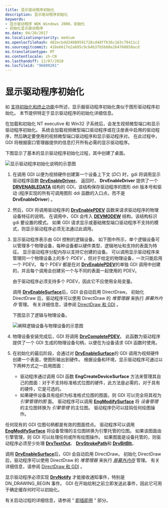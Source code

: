 ```yaml
---
title: 显示驱动程序初始化
description: 显示驱动程序初始化
keywords:
- 显示驱动程序 WDK Windows 2000，初始化
- 初始化显示驱动程序
ms.date: 04/20/2017
ms.localizationpriority: medium
ms.openlocfilehash: 482ecbdd24089591728cd48ffb36c163c79411c2
ms.sourcegitcommit: 418e6617e2a695c9cb4b37b5b60e264760858acd
ms.translationtype: MT
ms.contentlocale: zh-CN
ms.lasthandoff: 12/07/2020
ms.locfileid: "96809281"
---
```

# <a name="display-driver-initialization"></a>显示驱动程序初始化

如 [支持初始化和终止功能](supporting-initialization-and-termination-functions.md)中所述，显示器驱动程序初始化类似于图形驱动程序初始化。 本节提供特定于显示驱动程序的初始化详细信息。

在加载和初始化 NT executive 和 Win32 子系统后，会发生视频微型端口和显示驱动程序初始化。 系统会加载视频微型端口驱动程序或在注册表中启用的驱动程序，然后确定要使用的视频微型端口驱动程序和显示驱动程序对。 在此过程中，GDI 将根据窗口管理器提供的信息打开所有必需的显示驱动程序。

下图显示了基本的显示驱动程序初始化过程，其中创建了桌面。

![显示驱动程序初始化说明的示意图](images/202-01.png)

1. 在调用 GDI 以便为视频硬件创建第一个设备上下文 (*DC*) 时，gdi 将调用显示驱动程序函数 [**DrvEnableDriver**](/windows/win32/api/winddi/nf-winddi-drvenabledriver)。 返回时， **DrvEnableDriver** 提供了一个 [**DRVENABLEDATA**](/windows/win32/api/winddi/ns-winddi-drvenabledata) 结构的 GDI，该结构保存驱动程序的图形 ddi 版本号和驱动 (程序实现的所有可调用图形 ddi 函数的入口点，而不是 **DrvEnableDriver**) 。

2. 然后，GDI 将调用驱动程序的 [**DrvEnablePDEV**](/windows/win32/api/winddi/nf-winddi-drvenablepdev) 函数来请求驱动程序的物理设备特征的说明。 在调用中，GDI 会传入 [**DEVMODEW**](/windows/win32/api/wingdi/ns-wingdi-devmodew) 结构，该结构标识 gdi 要设置的模式。 如果 GDI 请求显示或基础微型端口驱动程序不支持的模式，则显示驱动程序必须无法通过此调用。

3. 显示驱动程序表示由 GDI 控制的逻辑设备。 如下图中所示，单个逻辑设备可以管理多个物理设备，每种设备都以硬件类型、逻辑地址和支持的表面为特征。 显示驱动程序分配内存以支持它创建的设备。 可以调用显示驱动程序来管理同一个物理设备上的多个 *PDEV* ，但对于给定的物理设备，一次只能启用一个 PDEV。 每个 PDEV 都是在对 [**DrvEnablePDEV**](/windows/win32/api/winddi/nf-winddi-drvenablepdev)的单独 GDI 调用中创建的，并且每个调用会创建另一个与不同的表面一起使用的 PDEV。

   由于驱动程序必须支持多个 PDEV，因此它不应使用全局变量。

   调用 [**DrvEnableSurface**](/windows/win32/api/winddi/nf-winddi-drvenablesurface)后，GDI 会自动启用 DirectDraw。 初始化 DirectDraw 后，驱动程序可以使用 DirectDraw 的 *堆管理器* 来执行 *屏幕外内存* 管理。 有关详细信息，请参阅 [DirectDraw 和 GDI](directdraw-and-gdi.md) 。

   下图显示了逻辑与物理设备。

   ![阐释逻辑设备与物理设备的示意图](images/202-03.png)

4. 物理设备安装完成后，GDI 将调用 [**DrvCompletePDEV**](/windows/win32/api/winddi/nf-winddi-drvcompletepdev)。 此函数为驱动程序提供了一个 GDI 生成的物理设备句柄，以便在为设备请求 GDI 函数时使用。

5. 在初始化的最后阶段，会通过对 [**DrvEnableSurface**](/windows/win32/api/winddi/nf-winddi-drvenablesurface)的 GDI 调用为视频硬件创建一个表面，使图形输出到硬件。 根据设备和环境，显示驱动程序可通过以下两种方式之一启用图面：

   * 驱动程序通过调用 GDI 函数 **EngCreateDeviceSurface** 方法来管理其自己的图面：对于不支持标准格式位图的硬件，此方法是必需的，对于具有的硬件，它是可选的。
   * 如果硬件设备具有组织为标准格式位图的图面，则 GDI 可以完全将其视为 *引擎管理的图* 面。 驱动程序可以调用 [**EngModifySurface**](/windows/win32/api/winddi/nf-winddi-engmodifysurface) 将 *设备管理* 的主位图转换为 *引擎管理* 的主位图。 驱动程序仍可以挂钩任何绘图操作。

任何现有的 GDI 位图句柄都是有效的图面控点。 驱动程序可以调用 [**EngModifySurface**](/windows/win32/api/winddi/nf-winddi-engmodifysurface) 将设备管理的主位图转换为引擎托管的位图。 如果该图面由引擎管理，则 GDI 可以处理任何或所有绘图操作。 如果图面是设备托管的，则驱动程序必须至少处理 [**DrvTextOut**](/windows/win32/api/winddi/nf-winddi-drvtextout)、 [**DrvStrokePath**](/windows/win32/api/winddi/nf-winddi-drvstrokepath)和 [**DrvBitBlt**](/windows/win32/api/winddi/nf-winddi-drvbitblt)。

调用 [**DrvEnableSurface**](/windows/win32/api/winddi/nf-winddi-drvenablesurface)后，GDI 会自动启用 DirectDraw。 初始化 DirectDraw 后，驱动程序可以使用 DirectDraw 的 *堆管理器* 来执行 [*屏幕外内存*](video-present-network-terminology.md#off_screen_memory) 管理。 有关详细信息，请参阅 [DirectDraw 和 GDI](directdraw-and-gdi.md) 。

显示驱动程序必须实现 [**DrvNotify**](/windows/win32/api/winddi/nf-winddi-drvnotify) 才能接收通知事件，特别是 DN_DRAWING_BEGIN 事件。 GDI 在开始绘制之前立即发送此事件，因此它可用于确定缓存何时可以初始化。

有关启动过程的详细信息，请参阅 " [即插即用](../kernel/introduction-to-plug-and-play.md) " 部分。
